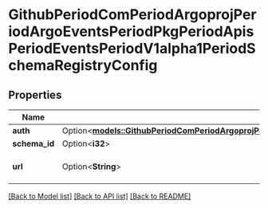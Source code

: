 # GithubPeriodComPeriodArgoprojPeriodArgoEventsPeriodPkgPeriodApisPeriodEventsPeriodV1alpha1PeriodSchemaRegistryConfig

## Properties

Name | Type | Description | Notes
------------ | ------------- | ------------- | -------------
**auth** | Option<[**models::GithubPeriodComPeriodArgoprojPeriodArgoEventsPeriodPkgPeriodApisPeriodEventsPeriodV1alpha1PeriodBasicAuth**](github.com.argoproj.argo_events.pkg.apis.events.v1alpha1.BasicAuth.md)> |  | [optional]
**schema_id** | Option<**i32**> |  | [optional]
**url** | Option<**String**> | Schema Registry URL. | [optional]

[[Back to Model list]](../README.md#documentation-for-models) [[Back to API list]](../README.md#documentation-for-api-endpoints) [[Back to README]](../README.md)


